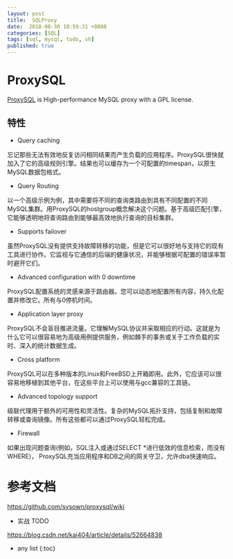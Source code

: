 ```yaml
---
layout: post
title:  SQLProxy
date:  2018-08-30 10:59:31 +0800
categories: [SQL]
tags: [sql, mysql, todo, sh]
published: true
---
```


# ProxySQL

[ProxySQL](http://www.proxysql.com/) is High-performance MySQL proxy with a GPL license.

## 特性

- Query caching

忘记那些无法有效地反复访问相同结果而产生负载的应用程序。ProxySQL很快就加入了它的高级规则引擎。结果也可以缓存为一个可配置的timespan，以原生MySQL数据包格式。

- Query Routing

以一个高级示例为例，其中需要将不同的查询类路由到具有不同配置的不同MySQL集群。用ProxySQL的hostgroup概念解决这个问题。基于高级匹配引擎，它能够透明地将查询路由到能够最高效地执行查询的目标集群。

- Supports failover

虽然ProxySQL没有提供支持故障转移的功能，但是它可以很好地与支持它的现有工具进行协作。它监视与它通信的后端的健康状况，并能够根据可配置的错误率暂时避开它们。

- Advanced configuration with 0 downtime

ProxySQL配置系统的灵感来源于路由器。您可以动态地配置所有内容，持久化配置并修改它。所有与0停机时间。

- Application layer proxy

ProxySQL不会盲目推进流量。它理解MySQL协议并采取相应的行动。这就是为什么它可以很容易地为高级用例提供服务，例如棘手的事务或关于工作负载的实时、深入的统计数据生成。

- Cross platform

ProxySQL可以在多种版本的Linux和FreeBSD上开箱即用。此外，它应该可以很容易地移植到其他平台，在这些平台上可以使用与gcc兼容的工具链。

- Advanced topology support

级联代理用于额外的可用性和灵活性。复杂的MySQL拓扑支持，包括复制和故障转移或查询镜像。所有这些都可以通过ProxySQL轻松完成。

- Firewall

如果出现问题查询(例如，SQL注入或通过SELECT *进行低效的信息检索，而没有WHERE)， ProxySQL充当应用程序和DB之间的网关守卫，允许dba快速响应。

# 参考文档

https://github.com/sysown/proxysql/wiki

- 实战 TODO

https://blog.csdn.net/kai404/article/details/52664838

* any list
{:toc}